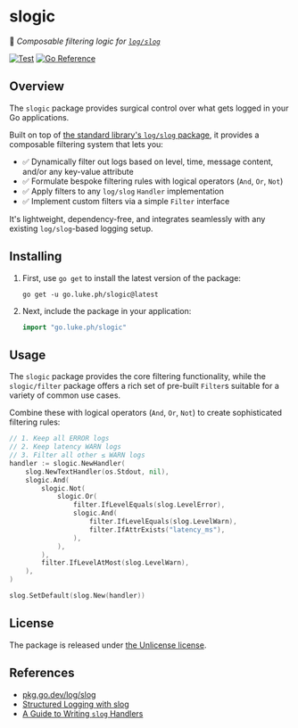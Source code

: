# slogic

🧠 _Composable filtering logic for [`log/slog`](https://pkg.go.dev/log/slog)_

[![Test](https://github.com/lukephillippi/slogic/actions/workflows/test.yaml/badge.svg)](https://github.com/lukephillippi/slogic/actions/workflows/test.yaml)
[![Go Reference](https://pkg.go.dev/badge/go.luke.ph/slogic.svg)](https://pkg.go.dev/go.luke.ph/slogic)

## Overview

The `slogic` package provides surgical control over what gets logged in your Go applications.

Built on top of [the standard library's `log/slog` package](https://pkg.go.dev/log/slog), it provides a composable filtering system that lets you:

- ✅ Dynamically filter out logs based on level, time, message content, and/or any key-value attribute
- ✅ Formulate bespoke filtering rules with logical operators (`And`, `Or`, `Not`)
- ✅ Apply filters to any `log/slog` `Handler` implementation
- ✅ Implement custom filters via a simple `Filter` interface

It's lightweight, dependency-free, and integrates seamlessly with any existing `log/slog`-based logging setup.

## Installing

1. First, use `go get` to install the latest version of the package:

   ```shell
   go get -u go.luke.ph/slogic@latest
   ```

1. Next, include the package in your application:

   ```go
   import "go.luke.ph/slogic"
   ```

## Usage

The `slogic` package provides the core filtering functionality, while the `slogic/filter` package offers a rich set of pre-built `Filter`s suitable for a variety of common use cases.

Combine these with logical operators (`And`, `Or`, `Not`) to create sophisticated filtering rules:

```go
// 1. Keep all ERROR logs
// 2. Keep latency WARN logs
// 3. Filter all other ≤ WARN logs
handler := slogic.NewHandler(
    slog.NewTextHandler(os.Stdout, nil),
    slogic.And(
        slogic.Not(
            slogic.Or(
                filter.IfLevelEquals(slog.LevelError),
                slogic.And(
                    filter.IfLevelEquals(slog.LevelWarn),
                    filter.IfAttrExists("latency_ms"),
                ),
            ),
        ),
        filter.IfLevelAtMost(slog.LevelWarn),
    ),
)

slog.SetDefault(slog.New(handler))
```

## License

The package is released under [the Unlicense license](./LICENSE.md).

## References

- [pkg.go.dev/log/slog](https://pkg.go.dev/log/slog)
- [Structured Logging with slog](https://go.dev/blog/slog)
- [A Guide to Writing `slog` Handlers](https://github.com/golang/example/blob/master/slog-handler-guide/README.md)
